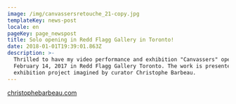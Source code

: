 ```yaml
---
image: /img/canvassersretouche_21-copy.jpg
templateKey: news-post
locale: en
pageKey: page_newspost
title: Solo opening in Redd Flagg Gallery in Toronto!
date: 2018-01-01T19:39:01.863Z
description: >-
  Thrilled to have my video performance and exhibition "Canvassers" opening on
  February 14, 2017 in Redd Flagg Gallery Toronto. The work is presented in an
  exhibition project imagined by curator Christophe Barbeau.
---
```

[christophebarbeau.com](http://christophebarbeau.com/)
